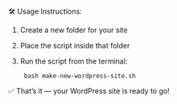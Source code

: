 🛠️ Usage Instructions:

1. Create a new folder for your site

2. Place the script inside that folder

3. Run the script from the terminal:
   ```
    bash make-new-wordpress-site.sh
   ```

✅ That’s it — your WordPress site is ready to go!

